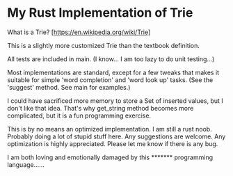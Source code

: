 # My Rust Implementation of Trie

What is a Trie?
[https://en.wikipedia.org/wiki/Trie]

This is a slightly more customized Trie than the textbook definition.

All tests are included in main. (I know... I am too lazy to do unit testing...)

Most implementations are standard, except for a few tweaks that makes it suitable for simple 'word completion' and 'word look up' tasks. (See the 'suggest' method. See main for examples.)

I could have sacrificed more memory to store a Set of inserted values, but I don't like that idea. That's why get_string method becomes more complicated, but it is a fun programming exercise.

This is by no means an optimized implementation. I am still a rust noob. Probably doing a lot of stupid stuff here. Any suggestions are welcome. Any optimization is highly appreciated. Please let me know if there is any bug.

I am both loving and emotionally damaged by this ******* programming language......